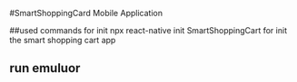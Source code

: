 #SmartShoppingCard Mobile Application

##used commands for init
    npx react-native init SmartShoppingCart
        for init the smart shopping cart app

## run emuluor
    